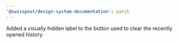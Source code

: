 ```yaml
---
'@swisspost/design-system-documentation': patch
---
```


Added a visually hidden label to the button used to clear the recently opened history.
